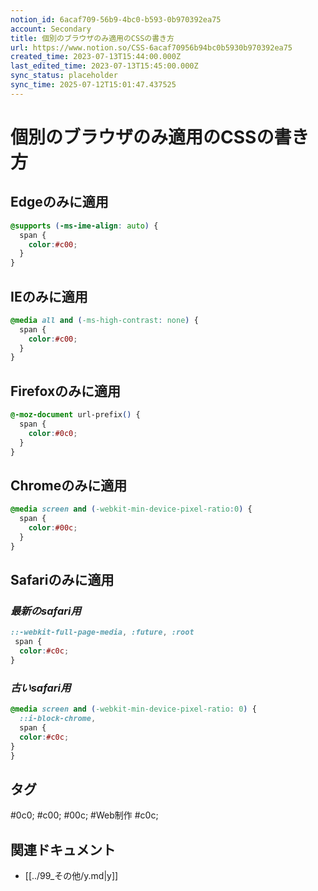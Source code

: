 ```yaml
---
notion_id: 6acaf709-56b9-4bc0-b593-0b970392ea75
account: Secondary
title: 個別のブラウザのみ適用のCSSの書き方
url: https://www.notion.so/CSS-6acaf70956b94bc0b5930b970392ea75
created_time: 2023-07-13T15:44:00.000Z
last_edited_time: 2023-07-13T15:45:00.000Z
sync_status: placeholder
sync_time: 2025-07-12T15:01:47.437525
---
```

# 個別のブラウザのみ適用のCSSの書き方

## **Edgeのみに適用**
```css
@supports (-ms-ime-align: auto) {
  span {
    color:#c00;
  }
}
```
## **IEのみに適用**
```css
@media all and (-ms-high-contrast: none) {
  span {
    color:#c00;
  }
}
```
## **Firefoxのみに適用**
```css
@-moz-document url-prefix() {
  span {
    color:#0c0;
  }
}
```
## **Chromeのみに適用**
```css
@media screen and (-webkit-min-device-pixel-ratio:0) {
  span {
    color:#00c;
  }
}
```
## **Safariのみに適用**
### *最新のsafari用*
```css
::-webkit-full-page-media, :future, :root
 span {
  color:#c0c;
}
```
### *古いsafari用*
```css
@media screen and (-webkit-min-device-pixel-ratio: 0) {
  ::i-block-chrome,
  span {
  color:#c0c;
}
}
```

## タグ

#0c0; #c00; #00c; #Web制作 #c0c; 

## 関連ドキュメント

- [[../99_その他/y.md|y]]

